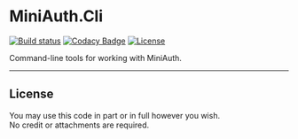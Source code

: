 # MiniAuth.Cli

[![Build status](https://ci.appveyor.com/api/projects/status/sienmrq8932j796a/branch/master?svg=true)](https://ci.appveyor.com/project/TheoConfidor/miniauth-cli/branch/master) 
[![Codacy Badge](https://api.codacy.com/project/badge/Grade/2fbe01797fbe452eb94f4393595bb1c7)](https://www.codacy.com/app/SilasReinagel/MiniAuth.Cli?utm_source=github.com&amp;utm_medium=referral&amp;utm_content=SilasReinagel/MiniAuth.Cli&amp;utm_campaign=Badge_Grade)
[![License](https://img.shields.io/badge/license-MIT-blue.svg)](./LICENSE)

Command-line tools for working with MiniAuth. 

----

## License

You may use this code in part or in full however you wish.  
No credit or attachments are required.
